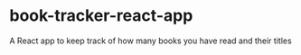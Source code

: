 # book-tracker-react-app
A React app to keep track of how many books you have read and their titles
